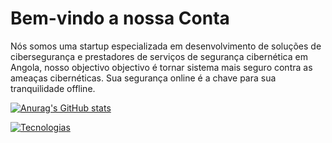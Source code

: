 # Bem-vindo a nossa Conta
Nós somos uma startup especializada em desenvolvimento de soluções de cibersegurança e prestadores de serviços de segurança cibernética em Angola, nosso objectivo objectivo é tornar sistema mais seguro contra as ameaças cibernéticas.
Sua segurança online é a chave para sua tranquilidade offline.

[![Anurag's GitHub stats](https://github-readme-stats.vercel.app/api?username=anuraghazra)](https://github.com/anuraghazra/github-readme-stats)

[![Tecnologias](https://skillicons.dev/icons?i=js,html,css,bash,c,docker,tailwind)](https://skillicons.dev)
